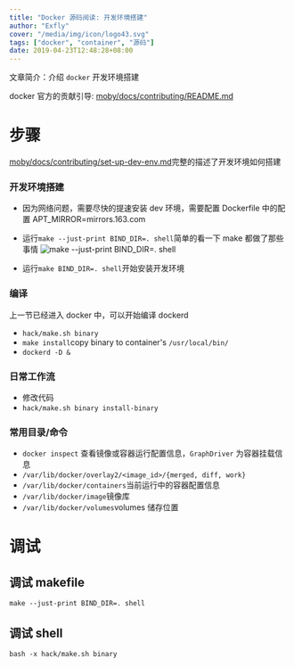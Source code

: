 ```yaml
---
title: "Docker 源码阅读: 开发环境搭建"
author: "Exfly"
cover: "/media/img/icon/logo43.svg"
tags: ["docker", "container", "源码"]
date: 2019-04-23T12:48:28+08:00
---
```


文章简介：介绍 `docker` 开发环境搭建

<!--more-->

docker 官方的贡献引导: [moby/docs/contributing/README.md](https://github.com/moby/moby/blob/master/docs/contributing/README.md)

# 步骤

[moby/docs/contributing/set-up-dev-env.md](https://github.com/moby/moby/blob/master/docs/contributing/set-up-dev-env.md)完整的描述了开发环境如何搭建

### 开发环境搭建

- 因为网络问题，需要尽快的提速安装 dev 环境，需要配置 Dockerfile 中的配置 APT_MIRROR=mirrors.163.com
- 运行`make --just-print BIND_DIR=. shell`简单的看一下 make 都做了那些事情
  ![make --just-print BIND_DIR=. shell](/media/img/docker/install-dev-env/docker-make-just-print-shell.png)

- 运行`make BIND_DIR=. shell`开始安装开发环境

### 编译

上一节已经进入 docker 中，可以开始编译 dockerd

- `hack/make.sh binary`
- `make install`copy binary to container's `/usr/local/bin/`
- `dockerd -D &`

### 日常工作流

- 修改代码
- `hack/make.sh binary install-binary`

### 常用目录/命令

- `docker inspect` 查看镜像或容器运行配置信息，`GraphDriver` 为容器挂载信息
- `/var/lib/docker/overlay2/<image_id>/{merged, diff, work}`
- `/var/lib/docker/containers`当前运行中的容器配置信息
- `/var/lib/docker/image`镜像库
- `/var/lib/docker/volumes`volumes 储存位置

# 调试

## 调试 makefile

`make --just-print BIND_DIR=. shell`

## 调试 shell

`bash -x hack/make.sh binary`
